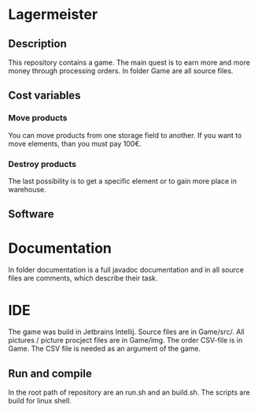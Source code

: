 # Lagermeister

## Description

This repository contains a game. The main quest is to earn more and more money
through processing orders. In folder Game are all source files.


## Cost variables

### Move products

You can move products from one storage field to another. If you want to move
elements, than you must pay 100€.

### Destroy products

The last possibility is to get a specific element or to gain more place in
warehouse.

## Software

# Documentation

In folder documentation is a full javadoc documentation and in all source files
are comments, which describe their task.

# IDE

The game was build in Jetbrains Intellij. Source files are in Game/src/. All pictures
/ picture procject files are in Game/img. The order CSV-file is in Game. The
CSV file is needed as an argument of the game.

## Run and compile

In the root path of repository are an run.sh and an build.sh. The scripts are build for linux shell.
